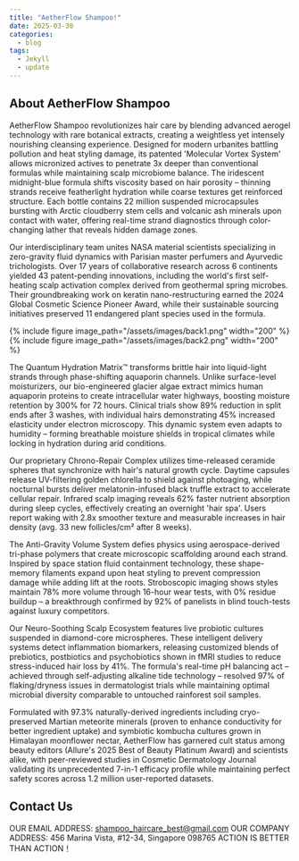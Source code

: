 ```yaml
---
title: "AetherFlow Shampoo!"
date: 2025-03-30
categories:
  - blog
tags:
  - Jekyll
  - update
---
```


## About AetherFlow Shampoo

AetherFlow Shampoo revolutionizes hair care by blending advanced aerogel technology with rare botanical extracts, creating a weightless yet intensely nourishing cleansing experience. Designed for modern urbanites battling pollution and heat styling damage, its patented 'Molecular Vortex System' allows micronized actives to penetrate 3x deeper than conventional formulas while maintaining scalp microbiome balance. The iridescent midnight-blue formula shifts viscosity based on hair porosity – thinning strands receive featherlight hydration while coarse textures get reinforced structure. Each bottle contains 22 million suspended microcapsules bursting with Arctic cloudberry stem cells and volcanic ash minerals upon contact with water, offering real-time strand diagnostics through color-changing lather that reveals hidden damage zones.

Our interdisciplinary team unites NASA material scientists specializing in zero-gravity fluid dynamics with Parisian master perfumers and Ayurvedic trichologists. Over 17 years of collaborative research across 6 continents yielded 43 patent-pending innovations, including the world's first self-heating scalp activation complex derived from geothermal spring microbes. Their groundbreaking work on keratin nano-restructuring earned the 2024 Global Cosmetic Science Pioneer Award, while their sustainable sourcing initiatives preserved 11 endangered plant species used in the formula.

{% include figure image_path="/assets/images/back1.png" width="200" %}
{% include figure image_path="/assets/images/back2.png" width="200" %}

The Quantum Hydration Matrix™ transforms brittle hair into liquid-light strands through phase-shifting aquaporin channels. Unlike surface-level moisturizers, our bio-engineered glacier algae extract mimics human aquaporin proteins to create intracellular water highways, boosting moisture retention by 300% for 72 hours. Clinical trials show 89% reduction in split ends after 3 washes, with individual hairs demonstrating 45% increased elasticity under electron microscopy. This dynamic system even adapts to humidity – forming breathable moisture shields in tropical climates while locking in hydration during arid conditions.

Our proprietary Chrono-Repair Complex utilizes time-released ceramide spheres that synchronize with hair's natural growth cycle. Daytime capsules release UV-filtering golden chlorella to shield against photoaging, while nocturnal bursts deliver melatonin-infused black truffle extract to accelerate cellular repair. Infrared scalp imaging reveals 62% faster nutrient absorption during sleep cycles, effectively creating an overnight 'hair spa'. Users report waking with 2.8x smoother texture and measurable increases in hair density (avg. 33 new follicles/cm² after 8 weeks).

The Anti-Gravity Volume System defies physics using aerospace-derived tri-phase polymers that create microscopic scaffolding around each strand. Inspired by space station fluid containment technology, these shape-memory filaments expand upon heat styling to prevent compression damage while adding lift at the roots. Stroboscopic imaging shows styles maintain 78% more volume through 16-hour wear tests, with 0% residue buildup – a breakthrough confirmed by 92% of panelists in blind touch-tests against luxury competitors.

Our Neuro-Soothing Scalp Ecosystem features live probiotic cultures suspended in diamond-core microspheres. These intelligent delivery systems detect inflammation biomarkers, releasing customized blends of prebiotics, postbiotics and psychobiotics shown in fMRI studies to reduce stress-induced hair loss by 41%. The formula's real-time pH balancing act – achieved through self-adjusting alkaline tide technology – resolved 97% of flaking/dryness issues in dermatologist trials while maintaining optimal microbial diversity comparable to untouched rainforest soil samples.

Formulated with 97.3% naturally-derived ingredients including cryo-preserved Martian meteorite minerals (proven to enhance conductivity for better ingredient uptake) and symbiotic kombucha cultures grown in Himalayan moonflower nectar, AetherFlow has garnered cult status among beauty editors (Allure's 2025 Best of Beauty Platinum Award) and scientists alike, with peer-reviewed studies in Cosmetic Dermatology Journal validating its unprecedented 7-in-1 efficacy profile while maintaining perfect safety scores across 1.2 million user-reported datasets.

## Contact Us

OUR EMAIL ADDRESS: shampoo_haircare_best@gmail.com
OUR COMPANY ADDRESS:
456 Marina Vista, #12-34, Singapore 098765
ACTION IS BETTER THAN ACTION！
